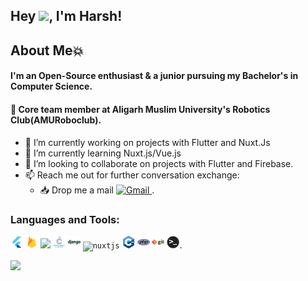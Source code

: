 ## Hey <img height="25" src="https://raw.githubusercontent.com/TheDudeThatCode/TheDudeThatCode/master/Assets/Hi.gif">, I'm Harsh!

<!--
**harshtaliwal30/harshtaliwal30** is a ✨ _special_ ✨ repository because its `README.md` (this file) appears on your GitHub profile. -->
## About Me:boom:
#### I'm an Open-Source enthusiast & a junior pursuing my Bachelor's in Computer Science.
#### :robot: Core team member at Aligarh Muslim University's Robotics Club(AMURoboclub).

- 🔭 I’m currently working on projects with Flutter and Nuxt.Js
- 🌱 I’m currently learning Nuxt.js/Vue.js
- 👯 I’m looking to collaborate on projects with Flutter and Firebase.
- 📫 Reach me out for further conversation exchange:
  - :inbox_tray: Drop me a mail 
    <a target="_blank" href="mailto:harshtaliwal@gmail.com">
     <img alt="Gmail" width="22px" height="17px" src="https://cdn.jsdelivr.net/npm/simple-icons@v3/icons/gmail.svg" />
     </a>.
### Languages and Tools:
<code><img height="20" src="https://raw.githubusercontent.com/github/explore/80688e429a7d4ef2fca1e82350fe8e3517d3494d/topics/flutter/flutter.png"></code>
<code><img height="20" src="https://raw.githubusercontent.com/github/explore/80688e429a7d4ef2fca1e82350fe8e3517d3494d/topics/firebase/firebase.png"></code>
<code><img height="20" src="https://raw.githubusercontent.com/github/explore/80688e429a7d4ef2fca1e82350fe8e3517d3494d/topics//.png"></code>
<code><img height="20" src="https://raw.githubusercontent.com/github/explore/80688e429a7d4ef2fca1e82350fe8e3517d3494d/topics/c/c.png"></code>
<code><img height="20" src="https://raw.githubusercontent.com/github/explore/80688e429a7d4ef2fca1e82350fe8e3517d3494d/topics/django/django.png"></code>
<code><img src="https://www.vectorlogo.zone/logos/nuxtjs/nuxtjs-icon.svg" alt="nuxtjs" height="20"/></code>
<code><img height="20" src="https://raw.githubusercontent.com/github/explore/80688e429a7d4ef2fca1e82350fe8e3517d3494d/topics/cpp/cpp.png"></code>
<code><img height="20" src="https://raw.githubusercontent.com/github/explore/80688e429a7d4ef2fca1e82350fe8e3517d3494d/topics/php/php.png"></code>
<code><img height="20" src="https://raw.githubusercontent.com/github/explore/80688e429a7d4ef2fca1e82350fe8e3517d3494d/topics/git/git.png"></code>
<code><img height="20" src="https://raw.githubusercontent.com/github/explore/80688e429a7d4ef2fca1e82350fe8e3517d3494d/topics/terminal/terminal.png"></code>.

<img src="https://github-readme-stats.vercel.app/api?username=harshtaliwal30&&show_icons=true&title_color=ffffff&icon_color=bb2acf&text_color=daf7dc&bg_color=151515">
